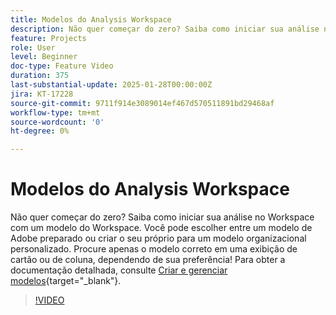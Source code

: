 ```yaml
---
title: Modelos do Analysis Workspace
description: Não quer começar do zero? Saiba como iniciar sua análise no Workspace com um modelo do Workspace. Você pode escolher entre um modelo de Adobe preparado ou criar o seu próprio para um modelo organizacional personalizado. Procure apenas o modelo correto em uma exibição de cartão ou de coluna, dependendo de sua preferência!
feature: Projects
role: User
level: Beginner
doc-type: Feature Video
duration: 375
last-substantial-update: 2025-01-28T00:00:00Z
jira: KT-17228
source-git-commit: 9711f914e3089014ef467d570511891bd29468af
workflow-type: tm+mt
source-wordcount: '0'
ht-degree: 0%

---
```



# Modelos do Analysis Workspace

Não quer começar do zero? Saiba como iniciar sua análise no Workspace com um modelo do Workspace. Você pode escolher entre um modelo de Adobe preparado ou criar o seu próprio para um modelo organizacional personalizado. Procure apenas o modelo correto em uma exibição de cartão ou de coluna, dependendo de sua preferência! Para obter a documentação detalhada, consulte [Criar e gerenciar modelos](https://experienceleague.adobe.com/pt-br/docs/analytics-platform/using/cja-workspace/templates/create-templates?lang=en){target="_blank"}.

>[!VIDEO](https://video.tv.adobe.com/v/3443175/?learn=on&enablevpops&captions=por_br)
